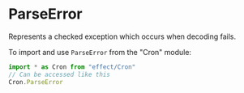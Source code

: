 # ParseError

Represents a checked exception which occurs when decoding fails.

To import and use `ParseError` from the "Cron" module:

```ts
import * as Cron from "effect/Cron"
// Can be accessed like this
Cron.ParseError
```
